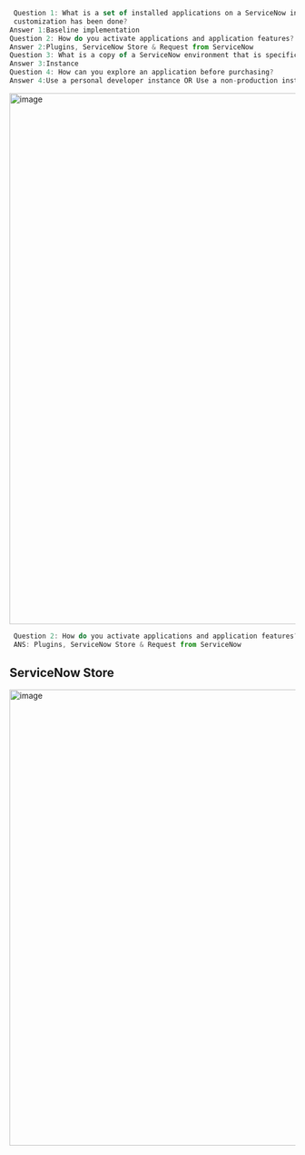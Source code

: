 ```jsx
 Question 1: What is a set of installed applications on a ServiceNow instance, before any configuration or
 customization has been done?
Answer 1:Baseline implementation
Question 2: How do you activate applications and application features?
Answer 2:Plugins, ServiceNow Store & Request from ServiceNow
Question 3: What is a copy of a ServiceNow environment that is specific to a customer?
Answer 3:Instance
Question 4: How can you explore an application before purchasing?
Answer 4:Use a personal developer instance OR Use a non-production instance

```
<img width="935" alt="image" src="https://github.com/user-attachments/assets/fe17f985-3979-453f-b7f9-3cde7b51d769" />

```jsx
 Question 2: How do you activate applications and application features?
 ANS: Plugins, ServiceNow Store & Request from ServiceNow
```
 ## ServiceNow Store

 <img width="803" alt="image" src="https://github.com/user-attachments/assets/dd74479e-c0ab-4072-b7cf-f693fd4a96d8" />
